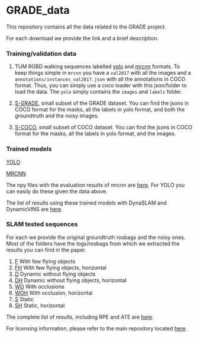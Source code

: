 # GRADE_data
This repository contains all the data related to the GRADE project.

For each download we provide the link and a brief description. 

### Training/validation data
1. TUM RGBD walking sequences labelled [yolo](https://keeper.mpdl.mpg.de/f/5346f793e0c7402a957c/) and [mrcnn](https://keeper.mpdl.mpg.de/f/240fce3f4ca24dc4a1f4/) formats.
   To keep things simple in `mrcnn` you have a `val2017` with all the images and a `annotations/instances_val2017.json` with all the annotations in COCO format. Thus, you can simply use a coco loader with this json/folder to load the data. 
   The `yolo` simply contains the `images` and `labels` folder.
   
2. [S-GRADE](https://keeper.mpdl.mpg.de/f/19ce92e2c7b048219b2a/), small subset of the GRADE dataset. You can find the jsons in COCO format for the masks, all the labels in yolo format, and both the groundtruth and the noisy images.

3. [S-COCO](https://keeper.mpdl.mpg.de/f/fc09f2f6afc640f3b3bf/), small subset of COCO dataset. You can find the jsons in COCO format for the masks, all the labels in yolo format, and the images.

### Trained models
[YOLO](https://keeper.mpdl.mpg.de/f/88a56a9325114bb6b37c/)

[MRCNN](https://keeper.mpdl.mpg.de/f/9bbfefa5d68d433b99e5/)

The npy files with the evaluation results of mrcnn are [here](https://keeper.mpdl.mpg.de/f/0a2b913f51514616a313/). For YOLO you can easily do these given the data above. 

The list of results using these trained models with DynaSLAM and DynamicVINS are [here](https://keeper.mpdl.mpg.de/f/0a2b913f51514616a313/).

### SLAM tested sequences
For each we provide the original groundtruth rosbags and the noisy ones. Most of the folders have the logs/rosbags from which we extracted the results you can find in the paper.

1. [F](https://keeper.mpdl.mpg.de/f/37a0dc5a855547b5b892/) With few flying objects
2. [FH](https://keeper.mpdl.mpg.de/f/f479032ed14e4244a814/) With few flying objects, horizontal
3. [D](https://keeper.mpdl.mpg.de/f/de3f917c925d46a9b39f/) Dynamic without flying objects
4. [DH](https://keeper.mpdl.mpg.de/f/6a23acba9dba40a4865a/) Dynamic without flying objects, horizontal
5. [WO](https://keeper.mpdl.mpg.de/f/1d6dfb859dcb4ac69be9/)  With occlusions
6. [WOH](https://keeper.mpdl.mpg.de/f/a6d613c780344b5393df/) With occlusion, horizontal
7. [S](https://keeper.mpdl.mpg.de/f/f65c55ae0c0b4e8ebb90/) Static
8. [SH](https://keeper.mpdl.mpg.de/f/e49efeb92414482ba478/) Static, horizontal

The complete list of results, including RPE and ATE are [here]().

For licensing information, please refer to the main repository located [here](https://github.com/eliabntt/GRADE-RR/).
